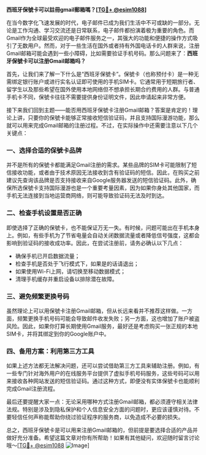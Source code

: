 **西班牙保號卡可以註冊gmail郵箱嗎？[[TG💪+ @esim1088](https://t.me/s/esim1088)]**

在当今数字化飞速发展的时代，电子邮件已成为我们生活中不可或缺的一部分。无论是工作沟通、学习交流还是日常联系，电子邮件都扮演着极为重要的角色。而Gmail作为全球最受欢迎的电子邮件服务之一，其强大的功能和便捷的操作方式吸引了无数用户。然而，对于一些生活在国外或者持有外国电话卡的人群来说，注册Gmail邮箱可能会遇到一些小障碍，比如需要验证手机号码。那么问题来了：**西班牙保號卡可以注册Gmail邮箱吗？**

首先，让我们来了解一下什么是“西班牙保號卡”。保號卡（也称预付卡）是一种无需绑定银行账户或进行实名认证即可使用的手机SIM卡。它通常用于短期旅行者、留学生以及那些希望在国外使用本地网络但不想承担长期合约费用的人群。与普通手机卡不同，保號卡往往不需要提供身份证明文件，因此申请起来非常方便。

接下来我们回到主题——能否用西班牙保號卡注册Gmail邮箱？答案是肯定的！理论上讲，只要你的保號卡能够正常接收短信验证码，并且支持国际漫游功能，那么就可以用来完成Gmail邮箱的注册过程。不过，在实际操作中还需要注意以下几个关键点：

### 一、选择合适的保號卡品牌

并不是所有的保號卡都能满足Gmail注册的需求。某些品牌的SIM卡可能限制了短信接收功能，或者由于技术原因无法接收到含有验证码的短信。因此，在购买之前建议先查询该品牌是否支持接收来自Google服务器发送的短信验证码。此外，确保所选保號卡支持国际漫游也是一个重要考量因素，因为如果你身处其他国家，而手机无法连接到当地运营商网络，则可能导致验证码无法及时到达。

### 二、检查手机设置是否正确

即使选择了正确的保號卡，也不能保证万无一失。有时候，问题可能出在手机本身上。例如，有些手机为了节省电量会自动关闭数据流量或者降低信号强度，这都会影响到验证码的接收成功率。因此，在尝试注册前，请务必确认以下几点：
- 确保手机已开启数据流量；
- 检查手机是否处于飞行模式下，如果是的话请退出；
- 如果使用Wi-Fi上网，请切换至移动数据模式；
- 清理手机缓存并重启设备以排除潜在故障。

### 三、避免频繁更换号码

虽然理论上可以用保號卡注册Gmail邮箱，但从长远来看并不推荐这样做。一方面，频繁更换手机号码可能会导致邮件收发失败；另一方面，这也增加了账户被盗风险。因此，如果你打算长期使用Gmail服务，最好还是考虑购买一张正规的本地SIM卡，并将其绑定到你的Google账户中。

### 四、备用方案：利用第三方工具

如果上述方法都无法解决问题，还可以尝试借助第三方工具来辅助注册。例如，有一些专门针对海外用户的在线服务平台提供了虚拟手机号码服务，这些号码可以用来接收各种网站发送的短信验证码。通过这种方式，即便没有实体保號卡也能顺利完成Gmail注册流程。

最后还要提醒大家一点：无论采用哪种方式注册Gmail邮箱，都必须遵守相关法律法规。特别是涉及到隐私保护和个人信息安全方面的问题时，更应该谨慎对待。不要轻信任何声称能帮助你绕过验证程序的服务商，以免造成不必要的损失。

总之，西班牙保號卡是可以用来注册Gmail邮箱的，但前提是要选择合适的产品并做好充分准备。希望这篇文章对你有所帮助！如果有其他疑问，欢迎随时留言讨论哦～[[TG💪+ @esim1088](https://t.me/s/esim1088) ![Image](https://i.postimg.cc/4NQfJmqS/Snipaste-2025-05-13-00-14-12.png)]